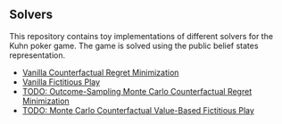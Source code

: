 ## Solvers
This repository contains toy implementations of different solvers for the Kuhn poker game. The game is solved using the public belief states representation.

- [Vanilla Counterfactual Regret Minimization](cfr.py)
- [Vanilla Fictitious Play](fp.py)
- [TODO: Outcome-Sampling Monte Carlo Counterfactual Regret Minimization](https://www.mlanctot.info/files/papers/nips09mccfr_techreport.pdf)
- [TODO: Monte Carlo Counterfactual Value-Based Fictitious Play](https://arxiv.org/pdf/2309.03084)
